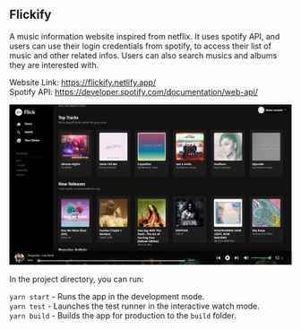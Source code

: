 ## Flickify

A music information website inspired from netflix. It uses spotify API, and users can use their login credentials from spotify, to access their list of music and other related infos. Users can also search musics and albums they are interested with. 

Website Link: https://flickify.netlify.app/<br/>
Spotify API: https://developer.spotify.com/documentation/web-api/

<div align="center">
  <img src="https://github.com/DauntlessDev/flickify-react/blob/master/flickify.JPG" width=auto>
</div>



In the project directory, you can run:

 `yarn start` - Runs the app in the development mode.<br />
 `yarn test` - Launches the test runner in the interactive watch mode.<br />
 `yarn build` - Builds the app for production to the `build` folder.<br />

